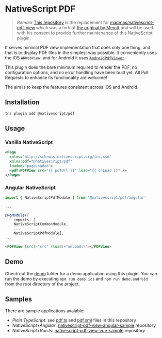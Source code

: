 # NativeScript PDF

> *Remark* [This repository](https://github.com/NativeScript/plugins/blob/main/packages/pdf) is the replacement for [madmas/nativescript-pdf-view](https://github.com/madmas/nativescript-pdf-view) which was a fork of [the original by Merott](https://github.com/Merott/nativescript-pdf-view) and will be used with his consent to provide further maintenance of this NativeScript plugin.

It serves minimal PDF view implementation that does only one thing, and that is to display PDF files in the simplest way possible. It conveniently uses the iOS `WKWebView`, and for Android it uses [`AndroidPdfViewer`](https://github.com/barteksc/AndroidPdfViewer).

This plugin does the bare minimum required to render the PDF, no configuration options, and no error handling have been built yet. All Pull Requests to enhance its functionality are welcome!

The aim is to keep the features consistent across iOS and Android.

## Installation

```
tns plugin add @nativescript/pdf
```

## Usage

### Vanilla NativeScript

```xml
<Page
  xmlns="http://schemas.nativescript.org/tns.xsd"
  xmlns:pdf="@nativescript/pdf"
  loaded="pageLoaded">
  <pdf:PDFView src="{{ pdfUrl }}" load="{{ onLoad }}" />
</Page>
```

### Angular NativeScript

```ts
import { NativeScriptPdfModule } from '@nativescript/pdf/angular'

...

@NgModule({
	imports: [
    NativeScriptCommonModule, 
    ...
    NativeScriptPdfModule],
...

```

```html
<PDFView [src]="src" (load)="onLoad()"></PDFView>
```

## Demo

Check out the [demo](./demo) folder for a demo application using this plugin. You can run the demo by executing `npm run demo.ios` and `npm run demo.android` from the root directory of the project.


## Samples

There are sample applications avalable:

* *Plain TypeScript*: see [pdf.ts](https://github.com/NativeScript/plugins/tree/main/apps/demo/src/plugin-demos/pdf.ts) and [pdf.xml](https://github.com/NativeScript/plugins/tree/main/apps/demo/src/plugin-demos/pdf.xml) files in this repository
* *NativeScript+Angular*: [nativescript-pdf-view-angular-sample](https://github.com/madmas/nativescript-pdf-view-angular-sample) repository
* *NativeScript+VueJs*:  [nativescript-pdf-view-vue-sample](https://github.com/madmas/nativescript-pdf-view-vue-sample) repository
